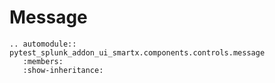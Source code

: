 # Message

```{eval-rst}
.. automodule:: pytest_splunk_addon_ui_smartx.components.controls.message
   :members:
   :show-inheritance:
```
